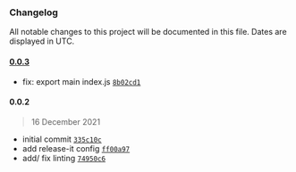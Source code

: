 ### Changelog

All notable changes to this project will be documented in this file. Dates are displayed in UTC.

#### [0.0.3](https://github.com/chrismllr/ember-use-sound/compare/0.0.2...0.0.3)

- fix: export main index.js [`8b02cd1`](https://github.com/chrismllr/ember-use-sound/commit/8b02cd16dbde9d97806ccb6c2eef2b741d626ae4)

#### 0.0.2

> 16 December 2021

- initial commit [`335c10c`](https://github.com/chrismllr/ember-use-sound/commit/335c10c0bb7033ae93fb93c25c3adbd664e4fed3)
- add release-it config [`ff00a97`](https://github.com/chrismllr/ember-use-sound/commit/ff00a97627725b893e115b11e22758371628d6bf)
- add/ fix linting [`74950c6`](https://github.com/chrismllr/ember-use-sound/commit/74950c60ecd7b2751186de0accbf15dc055a5f01)

